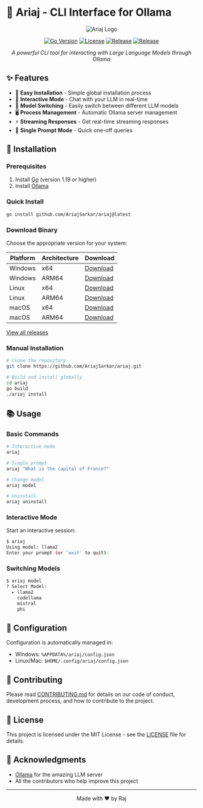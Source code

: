# 🤖 Ariaj - CLI Interface for Ollama

<div align="center">

![Ariaj Logo](https://raw.githubusercontent.com/AriajSarkar/ariaj/main/assets/logo.png)

[![Go Version](https://img.shields.io/github/go-mod/go-version/AriajSarkar/ariaj)](https://golang.org/)
[![License](https://img.shields.io/badge/license-MIT-blue.svg)](LICENSE)
[![Release](https://img.shields.io/github/v/release/AriajSarkar/ariaj)](https://github.com/AriajSarkar/ariaj/releases/latest)
[![Release](https://github.com/AriajSarkar/ariaj/actions/workflows/release.yml/badge.svg)](https://github.com/AriajSarkar/ariaj/actions/workflows/release.yml)

*A powerful CLI tool for interacting with Large Language Models through Ollama*

</div>

## ✨ Features

- 🚀 **Easy Installation** - Simple global installation process
- 💬 **Interactive Mode** - Chat with your LLM in real-time
- 🔄 **Model Switching** - Easily switch between different LLM models
- 🖥️ **Process Management** - Automatic Ollama server management
- ⚡ **Streaming Responses** - Get real-time streaming responses
- 🎯 **Single Prompt Mode** - Quick one-off queries

## 🚀 Installation

### Prerequisites

1. Install [Go](https://golang.org/doc/install) (version 1.19 or higher)
2. Install [Ollama](https://ollama.ai)

### Quick Install

```bash
go install github.com/AriajSarkar/ariaj@latest
```

### Download Binary

Choose the appropriate version for your system:

| Platform | Architecture | Download |
|----------|-------------|----------|
| Windows | x64 | [Download](https://github.com/AriajSarkar/ariaj/releases/download/v0.1.4/ariaj_0.1.4_Windows_x86_64.zip) |
| Windows | ARM64 | [Download](https://github.com/AriajSarkar/ariaj/releases/download/v0.1.4/ariaj_0.1.4_Windows_arm64.zip) |
| Linux | x64 | [Download](https://github.com/AriajSarkar/ariaj/releases/download/v0.1.4/ariaj_0.1.4_Linux_x86_64.tar.gz) |
| Linux | ARM64 | [Download](https://github.com/AriajSarkar/ariaj/releases/download/v0.1.4/ariaj_0.1.4_Linux_arm64.tar.gz) |
| macOS | x64 | [Download](https://github.com/AriajSarkar/ariaj/releases/download/v0.1.4/ariaj_0.1.4_Darwin_x86_64.tar.gz) |
| macOS | ARM64 | [Download](https://github.com/AriajSarkar/ariaj/releases/download/v0.1.4/ariaj_0.1.4_Darwin_arm64.tar.gz) |

[View all releases](https://github.com/AriajSarkar/ariaj/releases)

### Manual Installation

```bash
# Clone the repository
git clone https://github.com/AriajSarkar/ariaj.git

# Build and install globally
cd ariaj
go build
./ariaj install
```

## 📚 Usage

### Basic Commands

```bash
# Interactive mode
ariaj

# Single prompt
ariaj "What is the capital of France?"

# Change model
ariaj model

# Uninstall
ariaj uninstall
```

### Interactive Mode

Start an interactive session:
```bash
$ ariaj
Using model: llama2
Enter your prompt (or 'exit' to quit): 
```

### Switching Models

```bash
$ ariaj model
? Select Model: 
  ▸ llama2
    codellama
    mistral
    phi
```

## 🔧 Configuration

Configuration is automatically managed in:
- Windows: `%APPDATA%/ariaj/config.json`
- Linux/Mac: `$HOME/.config/ariaj/config.json`

## 🤝 Contributing

Please read [CONTRIBUTING.md](CONTRIBUTING.md) for details on our code of conduct, development process, and how to contribute to the project.

## 📝 License

This project is licensed under the MIT License - see the [LICENSE](LICENSE) file for details.

## 🙏 Acknowledgments

- [Ollama](https://ollama.ai) for the amazing LLM server
- All the contributors who help improve this project

---

<div align="center">
Made with ❤️ by Raj
</div>
